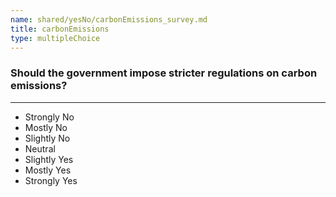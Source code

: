 ```yaml
---
name: shared/yesNo/carbonEmissions_survey.md
title: carbonEmissions
type: multipleChoice
---
```


### Should the government impose stricter regulations on carbon emissions?

---

- Strongly No
- Mostly No
- Slightly No
- Neutral
- Slightly Yes
- Mostly Yes
- Strongly Yes


